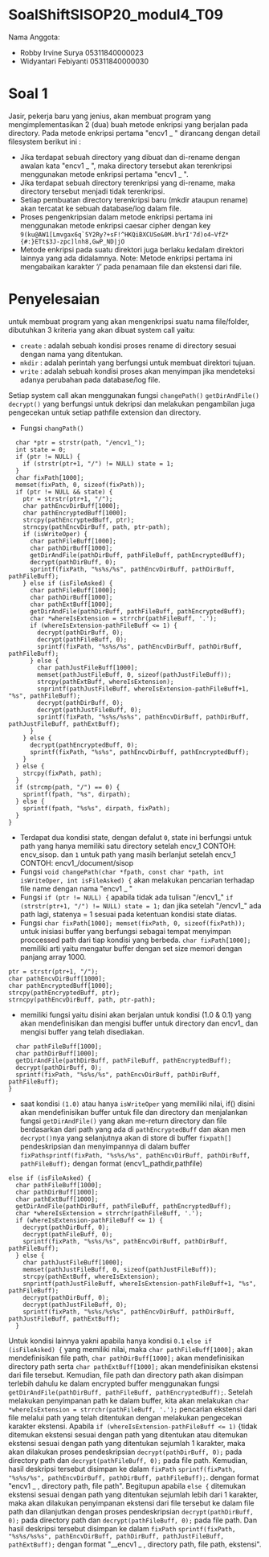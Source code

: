 # SoalShiftSISOP20_modul4_T09

Nama Anggota:
- Robby Irvine Surya 05311840000023
- Widyantari Febiyanti 05311840000030

# Soal 1
Jasir, pekerja baru yang jenius, akan membuat program yang mengimplementasikan 2 (dua) buah metode enkripsi yang berjalan pada directory. Pada metode enkripsi pertama "encv1 _ " dirancang dengan detail filesystem berikut ini :
- Jika terdapat sebuah directory yang dibuat dan di-rename dengan awalan kata "encv1 _ ", maka directory tersebut akan terenkripsi menggunakan metode enkripsi pertama "encv1 _ ".
- Jika terdapat sebuah directory terenkripsi yang di-rename, maka directory tersebut menjadi tidak terenkripsi.
- Setiap pembuatan directory terenkripsi baru (mkdir ataupun rename) akan tercatat ke sebuah database/log dalam file.
- Proses pengenkripsian dalam metode enkripsi pertama ini menggunakan metode enkripsi caesar cipher dengan key
      ```9(ku@AW1[Lmvgax6q`5Y2Ry?+sF!^HKQiBXCUSe&0M.b%rI'7d)o4~VfZ*{#:}ETt$3J-zpc]lnh8,GwP_ND|jO```
- Metode enkripsi pada suatu direktori juga berlaku kedalam direktori lainnya yang ada didalamnya.
Note: Metode enkripsi pertama ini mengabaikan karakter ‘/’ pada penamaan file dan ekstensi dari file.

# Penyelesaian
untuk membuat program yang akan mengenkripsi suatu nama file/folder, dibutuhkan 3 kriteria yang akan dibuat system call yaitu: 

- ```create```
: adalah sebuah kondisi proses rename di directory sesuai dengan nama yang ditentukan.
- ```mkdir```
: adalah perintah yang berfungsi untuk membuat direktori tujuan.
- ```write``` 
: adalah sebuah kondisi proses akan menyimpan jika mendeteksi adanya perubahan pada database/log file. 

Setiap system call akan menggunakan fungsi ```changePath()``` ```getDirAndFile()``` ```decrypt()``` yang berfungsi untuk dekripsi dan melakukan pengambilan juga pengecekan untuk setiap pathfile extension dan directory. 

- Fungsi ```changPath()```
```void changePath(char *fpath, const char *path, int isWriteOper, int isFileAsked) {
  char *ptr = strstr(path, "/encv1_");
  int state = 0;
  if (ptr != NULL) {
    if (strstr(ptr+1, "/") != NULL) state = 1;
  }
  char fixPath[1000];
  memset(fixPath, 0, sizeof(fixPath));
  if (ptr != NULL && state) {
    ptr = strstr(ptr+1, "/");
    char pathEncvDirBuff[1000];
    char pathEncryptedBuff[1000];
    strcpy(pathEncryptedBuff, ptr);
    strncpy(pathEncvDirBuff, path, ptr-path);
    if (isWriteOper) {
      char pathFileBuff[1000];
      char pathDirBuff[1000];
      getDirAndFile(pathDirBuff, pathFileBuff, pathEncryptedBuff);
      decrypt(pathDirBuff, 0);
      sprintf(fixPath, "%s%s/%s", pathEncvDirBuff, pathDirBuff, pathFileBuff);
    } else if (isFileAsked) {
      char pathFileBuff[1000];
      char pathDirBuff[1000];
      char pathExtBuff[1000];
      getDirAndFile(pathDirBuff, pathFileBuff, pathEncryptedBuff);
      char *whereIsExtension = strrchr(pathFileBuff, '.');
      if (whereIsExtension-pathFileBuff <= 1) {
        decrypt(pathDirBuff, 0);
        decrypt(pathFileBuff, 0);
        sprintf(fixPath, "%s%s/%s", pathEncvDirBuff, pathDirBuff, pathFileBuff);
      } else {
        char pathJustFileBuff[1000];
        memset(pathJustFileBuff, 0, sizeof(pathJustFileBuff));
        strcpy(pathExtBuff, whereIsExtension);
        snprintf(pathJustFileBuff, whereIsExtension-pathFileBuff+1, "%s", pathFileBuff);
        decrypt(pathDirBuff, 0);
        decrypt(pathJustFileBuff, 0);
        sprintf(fixPath, "%s%s/%s%s", pathEncvDirBuff, pathDirBuff, pathJustFileBuff, pathExtBuff);
      }
    } else {
      decrypt(pathEncryptedBuff, 0);
      sprintf(fixPath, "%s%s", pathEncvDirBuff, pathEncryptedBuff);
    }
  } else {
    strcpy(fixPath, path);
  }
  if (strcmp(path, "/") == 0) {
    sprintf(fpath, "%s", dirpath);
  } else {
    sprintf(fpath, "%s%s", dirpath, fixPath);
  }
}
```
- Terdapat dua kondisi state, dengan defalut ```0```, state ini berfungsi untuk path yang hanya memiliki satu directory setelah encv_1 CONTOH: encv_sisop. dan ```1``` untuk path yang masih berlanjut setelah encv_1 CONTOH: encv1_/document/sisop
- Fungsi ```void changePath(char *fpath, const char *path, int isWriteOper, int isFileAsked) {``` akan melakukan pencarian terhadap file name dengan nama "encv1 _ "
- Fungsi ```if (ptr != NULL) {``` apabila tidak ada tulisan "/encv1_" ```if (strstr(ptr+1, "/") != NULL) state = 1;``` dan jika setelah "/encv1_" ada path lagi, statenya = 1 sesuai pada ketentuan kondisi state diatas. 
- Fungsi ```char fixPath[1000]; memset(fixPath, 0, sizeof(fixPath));```
untuk inisiasi buffer yang berfungsi sebagai tempat menyimpan proccessed path dari tiap kondisi yang berbeda. ```char fixPath[1000];``` memiliki arti yaitu mengatur buffer dengan set size memori dengan panjang array 1000. 
```if (ptr != NULL && state) {
ptr = strstr(ptr+1, "/");
char pathEncvDirBuff[1000];
char pathEncryptedBuff[1000];
strcpy(pathEncryptedBuff, ptr);
strncpy(pathEncvDirBuff, path, ptr-path);
```
- memiliki fungsi yaitu disini akan berjalan untuk kondisi (1.0 & 0.1) yang akan mendefinisikan dan mengisi buffer untuk directory dan encv1_ dan mengisi buffer yang telah disediakan. 

```if (isWriteOper) {
  char pathFileBuff[1000];
  char pathDirBuff[1000];
  getDirAndFile(pathDirBuff, pathFileBuff, pathEncryptedBuff);
  decrypt(pathDirBuff, 0);
  sprintf(fixPath, "%s%s/%s", pathEncvDirBuff, pathDirBuff, pathFileBuff);
} 
```
- saat kondisi ```(1.0)``` atau hanya ```isWriteOper``` yang memiliki nilai, if() disini akan mendefinisikan buffer untuk file dan directory dan menjalankan fungsi ```getDirAndFile()``` yang akan me-return directory dan file berdasarkan dari path yang ada di ```pathEncryptedBuff``` dan akan men ```decrypt()```nya yang selanjutnya akan di store di buffer ```fixpath[]``` pendeskripsian dan menyimpannya di dalam buffer ```fixPathsprintf(fixPath, "%s%s/%s", pathEncvDirBuff, pathDirBuff, pathFileBuff);``` dengan format (encv1_,pathdir,pathfile)

```
else if (isFileAsked) {
  char pathFileBuff[1000];
  char pathDirBuff[1000];
  char pathExtBuff[1000];
  getDirAndFile(pathDirBuff, pathFileBuff, pathEncryptedBuff);
  char *whereIsExtension = strrchr(pathFileBuff, '.');
  if (whereIsExtension-pathFileBuff <= 1) {
    decrypt(pathDirBuff, 0);
    decrypt(pathFileBuff, 0);
    sprintf(fixPath, "%s%s/%s", pathEncvDirBuff, pathDirBuff, pathFileBuff);
  } else {
    char pathJustFileBuff[1000];
    memset(pathJustFileBuff, 0, sizeof(pathJustFileBuff));
    strcpy(pathExtBuff, whereIsExtension);
    snprintf(pathJustFileBuff, whereIsExtension-pathFileBuff+1, "%s", pathFileBuff);
    decrypt(pathDirBuff, 0);
    decrypt(pathJustFileBuff, 0);
    sprintf(fixPath, "%s%s/%s%s", pathEncvDirBuff, pathDirBuff, pathJustFileBuff, pathExtBuff);
  }
 ```
Untuk kondisi lainnya yakni apabila hanya kondisi ```0.1``` ```else if (isFileAsked) {``` yang memiliki nilai, maka ```char pathFileBuff[1000];``` akan mendefinisikan file path, ```char pathDirBuff[1000];``` akan mendefinisikan directory path serta ```char pathExtBuff[1000];``` akan mendefinisikan ekstensi dari file tersebut. Kemudian, file path dan directory path akan disimpan terlebih dahulu ke dalam encrypted buffer menggunakan fungsi ```getDirAndFile(pathDirBuff, pathFileBuff, pathEncryptedBuff);```. Setelah melakukan penyimpanan path ke dalam buffer, kita akan melakukan ```char *whereIsExtension = strrchr(pathFileBuff, '.');``` pencarian ekstensi dari file melalui path yang telah ditentukan dengan melakukan pengecekan karakter ekstensi. Apabila ```if (whereIsExtension-pathFileBuff <= 1)``` {tidak ditemukan ekstensi sesuai dengan path yang ditentukan atau ditemukan ekstensi sesuai dengan path yang ditentukan sejumlah 1 karakter, maka akan dilakukan proses pendeskripsian ```decrypt(pathDirBuff, 0);``` pada directory path dan ```decrypt(pathFileBuff, 0);``` pada file path. Kemudian, hasil deskripsi tersebut disimpan ke dalam ```fixPath``` 
```sprintf(fixPath, "%s%s/%s", pathEncvDirBuff, pathDirBuff, pathFileBuff);```. dengan format "encv1 _ , directory path, file path". Begitupun apabila ```else {``` ditemukan ekstensi sesuai dengan path yang ditentukan sejumlah lebih dari 1 karakter, maka akan dilakukan penyimpanan ekstensi dari file tersebut ke dalam file path dan dilanjutkan dengan proses pendeskripsian ```decrypt(pathDirBuff, 0);``` pada directory path dan ```decrypt(pathFileBuff, 0);``` pada file path. Dan hasil deskripsi tersebut disimpan ke dalam ```fixPath``` 
```sprintf(fixPath, "%s%s/%s%s", pathEncvDirBuff, pathDirBuff, pathJustFileBuff, pathExtBuff);``` dengan format "__encv1 _ , directory path, file path, ekstensi".

